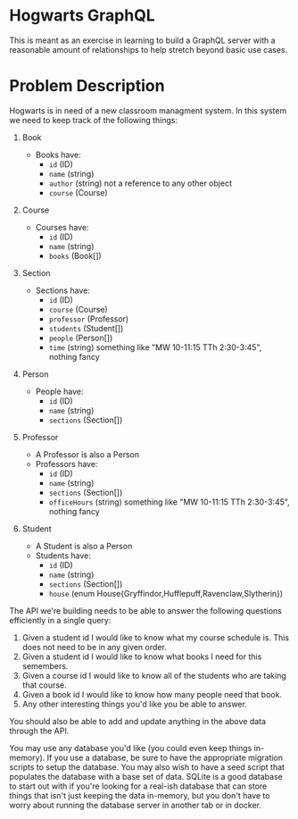 # Hogwarts GraphQL

This is meant as an exercise in learning to build a GraphQL server with a
reasonable amount of relationships to help stretch beyond basic use cases.

# Problem Description

Hogwarts is in need of a new classroom managment system. In this system we need
to keep track of the following things:

1. Book

   - Books have:
     - `id` (ID)
     - `name` (string)
     - `author` (string) not a reference to any other object
     - `course` (Course)

2. Course

   - Courses have:
     - `id` (ID)
     - `name` (string)
     - `books` (Book[])

3. Section

   - Sections have:
     - `id` (ID)
     - `course` (Course)
     - `professor` (Professor)
     - `students` (Student[])
     - `people` (Person[])
     - `time` (string) something like "MW 10-11:15 TTh 2:30-3:45", nothing fancy

4. Person

   - People have:
     - `id` (ID)
     - `name` (string)
     - `sections` (Section[])

5. Professor

   - A Professor is also a Person
   - Professors have:
     - `id` (ID)
     - `name` (string)
     - `sections` (Section[])
     - `officeHours` (string) something like "MW 10-11:15 TTh 2:30-3:45", nothing fancy

6. Student

   - A Student is also a Person
   - Students have:
     - `id` (ID)
     - `name` (string)
     - `sections` (Section[])
     - `house` (enum House{Gryffindor,Hufflepuff,Ravenclaw,Slytherin})

The API we're building needs to be able to answer the following questions
efficiently in a single query:

1. Given a student id I would like to know what my course schedule is. This does
   not need to be in any given order.
2. Given a student id I would like to know what books I need for this semembers.
3. Given a course id I would like to know all of the students who are taking
   that course.
4. Given a book id I would like to know how many people need that book.
5. Any other interesting things you'd like you be able to answer.

You should also be able to add and update anything in the above data through the
API.

You may use any database you'd like (you could even keep things in-memory). If
you use a database, be sure to have the appropriate migration scripts to setup
the database. You may also wish to have a seed script that populates the
database with a base set of data. SQLite is a good database to start out with if
you're looking for a real-ish database that can store things that isn't just
keeping the data in-memory, but you don't have to worry about running the
database server in another tab or in docker.
